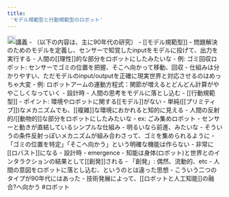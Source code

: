```yaml
---
title:
 'モデル規範型と行動規範型のロボット'
---
```


<img src='https://scrapbox.io/api/pages/blu3mo-public/情報科学の達人/icon' alt='情報科学の達人.icon' height="19.5"/>講義
    - （以下の内容は、主に90年代の研究）
    - [[モデル規範型]]
        - 問題解決のためのモデルを定義し、センサーで知覚したinputをモデルに投げて、出力を実行する
        - 人間の[[理性]]的な部分をロボットにしたみたいな
        - 例: ゴミ回収ロボット: センサーでゴミの位置を把握、そこへ向かって移動、回収
        - 仕組みは分かりやすい、ただモデルのinput/outputを正確に現実世界と対応させるのはめっちゃ大変
            - 例: ロボットアームの運動方程式：関節が増えるとどんどん計算がややこしくなっていく
        - 設計時
            - 人間の思考をモデルに落とし込む
    - [[行動規範型]]
        - ポイント: 環境やロボットに関する[[モデル]]がない
        - 単純([[プリミティブ]])なメカニズムでも、[[複雑]]な環境におかれると知的に見える
        - 人間の反射的/[[動物的]]な部分をロボットにしたみたいな
        - ex: ごみ集めロボット
            - センサーと動きが直結しているシンプルな仕組み
                - 明るいなら前進、みたいな
                - そういうの条件反射っぽいメカニズムが組み合わさって、ゴミを集められるように
            - 「ゴミの位置を特定」「そこへ向かう」という明確な機能は作らない
        - 非常に[[ロバスト]]になる
        - 設計時
            - emergence - 知能は身体(ロボット)と世界とのインタラクションの結果として[[創発]]される
                - 「創発」: 偶然、流動的、etc
            - 人間の意図をロボットに落とし込む、というのとは違った思想
    - こういう二つのタイプが90年代にはあった
        - 技術発展によって、[[ロボットと人工知能]]の融合?へ向かう
#ロボット
